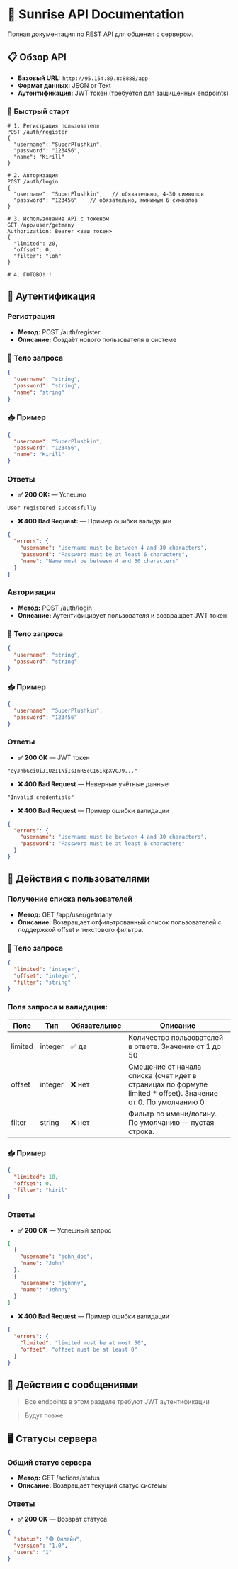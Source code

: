 # 🌅 Sunrise API Documentation

Полная документация по REST API для общения с сервером.

## 📋 Обзор API

- **Базовый URL:** `http://95.154.89.8:8888/app`
- **Формат данных:** JSON or Text
- **Аутентификация:** JWT токен (требуется для защищённых endpoints)

### 🚀 Быстрый старт

```http
# 1. Регистрация пользователя
POST /auth/register
{
  "username": "SuperPlushkin",
  "password": "123456",
  "name": "Kirill"
}

# 2. Авторизация
POST /auth/login
{
  "username": "SuperPlushkin",   // обязательно, 4-30 символов
  "password": "123456"    // обязательно, минимум 6 символов
}

# 3. Использование API с токеном
GET /app/user/getmany
Authorization: Bearer <ваш_токен>
{
  "limited": 20,
  "offset": 0,
  "filter": "loh"
}

# 4. ГОТОВО!!!
```

## 🔐 Аутентификация

### Регистрация

- **Метод:** POST /auth/register
- **Описание:** Создаёт нового пользователя в системе 

### 🧾 Тело запроса
```Json
{
  "username": "string",
  "password": "string",
  "name": "string"
}
```

### 📥 Пример
```Json
{
  "username": "SuperPlushkin",
  "password": "123456",
  "name": "Kirill"
}
```

### Ответы

- **✅ 200 OK:** — Успешно
```Text
User registered successfully
```
- **❌ 400 Bad Request:** — Пример ошибки валидации
```Json
{
  "errors": {
    "username": "Username must be between 4 and 30 characters",
    "password": "Password must be at least 6 characters",
    "name": "Name must be between 4 and 30 characters"
  }
}
```

### Авторизация

- **Метод:** POST /auth/login
- **Описание:** Аутентифицирует пользователя и возвращает JWT токен

### 🧾 Тело запроса
```Json
{
  "username": "string",
  "password": "string"
}
```

### 📥 Пример
```Json
{
  "username": "SuperPlushkin",
  "password": "123456"
}
```

### Ответы

- **✅ 200 OK** — JWT токен
```Text
"eyJhbGciOiJIUzI1NiIsInR5cCI6IkpXVCJ9..."
```
- **❌ 400 Bad Request** — Неверные учётные данные
```Text
"Invalid credentials"
```
- **❌ 400 Bad Request** — Пример ошибки валидации
```Json
{
  "errors": {
    "username": "Username must be between 4 and 30 characters",
    "password": "Password must be at least 6 characters"
  }
}
```

## 👤 Действия с пользователями

### Получение списка пользователей

- **Метод:** GET /app/user/getmany
- **Описание:** Возвращает отфильтрованный список пользователей с поддержкой offset и текстового фильтра.

### 🧾 Тело запроса
```Json
{
  "limited": "integer",
  "offset": "integer",
  "filter": "string"
}
```

### Поля запроса и валидация:
|Поле   |Тип    |Обязательное|Описание                                                                                                    |
|-------|-------|------------|------------------------------------------------------------------------------------------------------------|
|limited|integer|✅ да       |Количество пользователей в ответе. Значение от 1 до 50                                                      |
|offset |integer|❌ нет      |Смещение от начала списка (счет идет в страницах по формуле limited * offset). Значение от 0. По умолчанию 0|
|filter |string |❌ нет      |Фильтр по имени/логину. По умолчанию — пустая строка.                                                       |

### 📥 Пример
```Json
{
  "limited": 10,
  "offset": 0,
  "filter": "kiril"
}
```

### Ответы

- **✅ 200 OK** — Успешный запрос
```Json
[
  {
    "username": "john_doe",
    "name": "John"
  },
  {
    "username": "johnny",
    "name": "Johnny"
  }
]
```
- **❌ 400 Bad Request** — Пример ошибки валидации
```Json
{
  "errors": {
    "limited": "limited must be at most 50",
    "offset": "offset must be at least 0"
  }
}
```

## 💬 Действия с сообщениями

> Все endpoints в этом разделе требуют JWT аутентификации 

> Будут позже

## 🖥️ Статусы сервера

### Общий статус сервера

- **Метод:** GET /actions/status
- **Описание:** Возвращает текущий статус системы

### Ответы
- **✅ 200 OK** — Возврат статуса
```Json
{
  "status": "🟢 Онлайн",
  "version": "1.0",
  "users": "1"
}
```